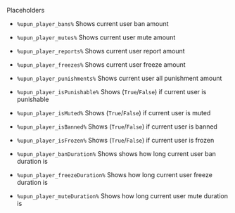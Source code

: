 Placeholders
* `%upun_player_bans%` Shows current user ban amount
* `%upun_player_mutes%` Shows current user mute amount
* `%upun_player_reports%` Shows current user report amount
* `%upun_player_freezes%` Shows current user freeze amount
* `%upun_player_punishments%` Shows current user all punishment amount

* `%upun_player_isPunishable%` Shows (`True`/`False`) if current user is punishable
* `%upun_player_isMuted%` Shows (`True`/`False`) if current user is muted
* `%upun_player_isBanned%` Shows (`True`/`False`) if current user is banned
* `%upun_player_isFrozen%` Shows (`True`/`False`) if current user is frozen

* `%upun_player_banDuration%` Shows shows how long current user ban duration is
* `%upun_player_freezeDuration%` Shows how long current user freeze duration is
* `%upun_player_muteDuration%` Shows how long current user mute duration is
